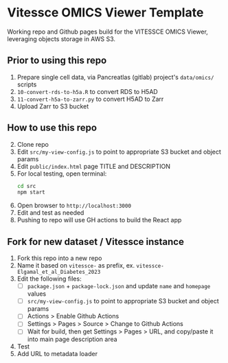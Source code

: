 # Vitessce OMICS Viewer Template

Working repo and Github pages build for the VITESSCE OMICS Viewer, leveraging objects storage in AWS S3.

## Prior to using this repo

1. Prepare single cell data, via Pancreatlas (gitlab) project's `data/omics/` scripts
2. `10-convert-rds-to-h5a.R` to convert RDS to H5AD
3. `11-convert-h5a-to-zarr.py` to convert H5AD to Zarr
4. Upload Zarr to S3 bucket

## How to use this repo

2. Clone repo
3. Edit `src/my-view-config.js` to point to appropriate S3 bucket and object params
4. Edit `public/index.html` page TITLE and DESCRIPTION
5. For local testing, open terminal:
    ```bash
    cd src
    npm start
    ```
6. Open browser to `http://localhost:3000`
7. Edit and test as needed
8. Pushing to repo will use GH actions to build the React app

## Fork for new dataset / Vitessce instance

1. Fork this repo into a new repo
2. Name it based on `vitessce-` as prefix, ex. `vitessce-Elgamal_et_al_Diabetes_2023`
3. Edit the following files:
   - [ ]  `package.json` + `package-lock.json` and update `name` and `homepage` values
   - [ ]  `src/my-view-config.js` to point to appropriate S3 bucket and object params
   - [ ]  Actions > Enable Github Actions
   - [ ]  Settings > Pages > Source > Change to Github Actions
   - [ ]  Wait for build, then get Settings > Pages > URL, and copy/paste it into main page description area
4. Test
5. Add URL to metadata loader
